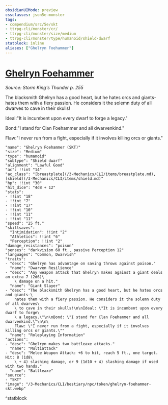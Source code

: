 ```yaml
---
obsidianUIMode: preview
cssclasses: json5e-monster
tags:
- compendium/src/5e/skt
- ttrpg-cli/monster/cr/
- ttrpg-cli/monster/size/medium
- ttrpg-cli/monster/type/humanoid/shield-dwarf
statblock: inline
aliases: ["Ghelryn Foehammer"]
---
```

# [Ghelryn Foehammer](3-Mechanics\CLI\bestiary\npc/ghelryn-foehammer-skt.md)
*Source: Storm King's Thunder p. 255*  

The blacksmith Ghelryn has a good heart, but he hates orcs and giants-hates them with a fiery passion. He considers it the solemn duty of all dwarves to cave in their skulls!

Ideal:"It is incumbent upon every dwarf to forge a legacy."

Bond:"I stand for Clan Foehammer and all dwarvenkind."

Flaw:"I never run from a fight, especially if it involves killing orcs or giants."

```statblock
"name": "Ghelryn Foehammer (SKT)"
"size": "Medium"
"type": "humanoid"
"subtype": "Shield dwarf"
"alignment": "Lawful Good"
"ac": !!int "14"
"ac_class": "[breastplate](/3-Mechanics/CLI/items/breastplate.md), [shield](/3-Mechanics/CLI/items/shield.md)"
"hp": !!int "30"
"hit_dice": "4d8 + 12"
"stats":
- !!int "18"
- !!int "7"
- !!int "17"
- !!int "10"
- !!int "11"
- !!int "11"
"speed": "25 ft."
"skillsaves":
  "Intimidation": !!int "2"
  "Athletics": !!int "6"
  "Perception": !!int "2"
"damage_resistances": "poison"
"senses": "darkvision 60 ft., passive Perception 12"
"languages": "Common, Dwarvish"
"traits":
- "desc": "Ghelryn has advantage on saving throws against poison."
  "name": "Dwarven Resilience"
- "desc": "Any weapon attack that Ghelryn makes against a giant deals an extra 7 (2d6)\
    \ damage on a hit."
  "name": "Giant Slayer"
- "desc": "The blacksmith Ghelryn has a good heart, but he hates orcs and giants—\
    hates them with a fiery passion. He considers it the solemn duty of all dwarves\
    \ to cave in their skulls!\n\nIdeal: \"It is incumbent upon every dwarf to forge\
    \ a legacy.\"\n\nBond: \"I stand for Clan Foehammer and all dwarvenkind.\"\n\n\
    Flaw: \"I never run from a fight, especially if it involves killing orcs or giants.\""
  "name": "Roleplaying Information"
"actions":
- "desc": "Ghelryn makes two battleaxe attacks."
  "name": "Multiattack"
- "desc": "Melee Weapon Attack: +6 to hit, reach 5 ft., one target. Hit: 8 (1d8\
    \ + 4) slashing damage, or 9 (1d10 + 4) slashing damage if used with two hands."
  "name": "Battleaxe"
"source":
- "SKT"
"image": "/3-Mechanics/CLI/bestiary/npc/token/ghelryn-foehammer-skt.webp"
```
^statblock